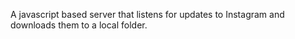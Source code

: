 A javascript based server that listens for updates to Instagram and downloads them to a local folder.